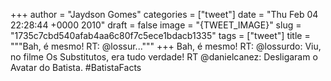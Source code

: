 
+++
author = "Jaydson Gomes"
categories = ["tweet"]
date = "Thu Feb 04 22:28:44 +0000 2010"
draft = false
image = "{TWEET_IMAGE}"
slug = "1735c7cbd540afab4aa6c80f7c5ece1bdacb1335"
tags = ["tweet"]
title = """Bah, é mesmo! RT: @lossur..."""
+++
Bah, é mesmo! RT: @lossurdo: Viu, no filme Os Substitutos, era tudo verdade! RT @danielcanez: Desligaram o Avatar do Batista. #BatistaFacts
